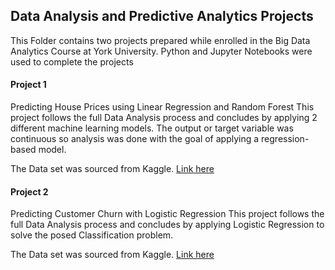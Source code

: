 ## Data Analysis and Predictive Analytics Projects
This Folder contains two projects prepared while enrolled in the Big Data Analytics Course at York University. Python and Jupyter Notebooks were used to complete the projects

#### Project 1 
Predicting House Prices using Linear Regression and Random Forest
This project follows the full Data Analysis process and concludes by applying 2 different machine learning models. The output or target variable was continuous so analysis was done with the goal of applying a regression-based model.

The Data set was sourced from Kaggle. [Link here](https://www.kaggle.com/anthonypino/melbourne-housing-market)

#### Project 2
Predicting Customer Churn with Logistic Regression
This project follows the full Data Analysis process and concludes by applying Logistic Regression to solve the posed Classification problem.

The Data set was sourced from Kaggle. [Link here](https://www.kaggle.com/blastchar/telco-customer-churn)

